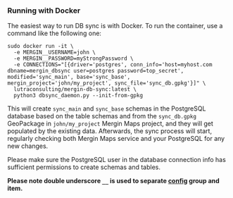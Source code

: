 
### Running with Docker

The easiest way to run DB sync is with Docker. To run the container, use a command like the following one:

```
sudo docker run -it \
  -e MERGIN__USERNAME=john \
  -e MERGIN__PASSWORD=myStrongPassword \
  -e CONNECTIONS="[{driver='postgres', conn_info='host=myhost.com dbname=mergin_dbsync user=postgres password=top_secret', modified='sync_main', base='sync_base', mergin_project='john/my_project', sync_file='sync_db.gpkg'}]" \
  lutraconsulting/mergin-db-sync:latest \
  python3 dbsync_daemon.py --init-from-gpkg
```

This will create `sync_main` and `sync_base` schemas in the PostgreSQL database based on the table
schemas and from the `sync_db.gpkg` GeoPackage in `john/my_project` Mergin Maps project, and they will
get populated by the existing data. Afterwards, the sync process will start, regularly checking both
Mergin Maps service and your PostgreSQL for any new changes.

Please make sure the PostgreSQL user in the database connection info has sufficient permissions
to create schemas and tables.

**Please note double underscore `__` is used to separate [config](config.yaml.default) group and item.**
